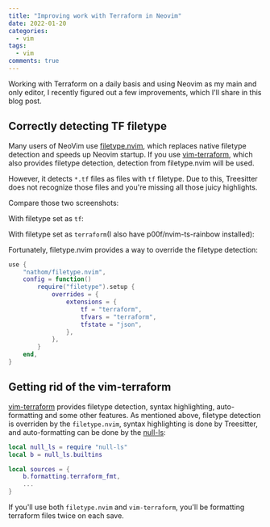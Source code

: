 ```yaml
---
title: "Improving work with Terraform in Neovim"
date: 2022-01-20
categories:
  - vim
tags:
  - vim
comments: true
---
```


Working with Terraform on a daily basis and using Neovim as my main
and only editor, I recently figured out a few improvements, which
I'll share in this blog post.

## Correctly detecting TF filetype

Many users of NeoVim use [filetype.nvim](https://github.com/nathom/filetype.nvim),
which replaces native filetype detection and speeds up Neovim startup. If you
use [vim-terraform](https://github.com/hashivim/vim-terraform), which also
provides filetype detection, detection from filetype.nvim will be used.

However, it detects `*.tf` files as files with `tf` filetype. Due to this,
Treesitter does not recognize those files and you're missing all those juicy
highlights.

Compare those two screenshots:

With filetype set as `tf`:

With filetype set as `terraform`(I also have p00f/nvim-ts-rainbow installed):

Fortunately, filetype.nvim provides a way to override the filetype detection:

```lua
use {
    "nathom/filetype.nvim",
    config = function()
        require("filetype").setup {
            overrides = {
                extensions = {
                    tf = "terraform",
                    tfvars = "terraform",
                    tfstate = "json",
                },
            },
        }
    end,
}
```

## Getting rid of the vim-terraform

[vim-terraform](https://github.com/hashivim/vim-terraform) provides filetype
detection, syntax highlighting, auto-formatting and some other features.
As mentioned above, filetype detection is overriden by the `filetype.nvim`,
syntax highlighting is done by Treesitter, and auto-formatting can be done
by the [null-ls](https://github.com/jose-elias-alvarez/null-ls.nvim):

```lua
local null_ls = require "null-ls"
local b = null_ls.builtins

local sources = {
    b.formatting.terraform_fmt,
    ...
}

```

If you'll use both `filetype.nvim` and `vim-terraform`, you'll be formatting
terraform files twice on each save.
